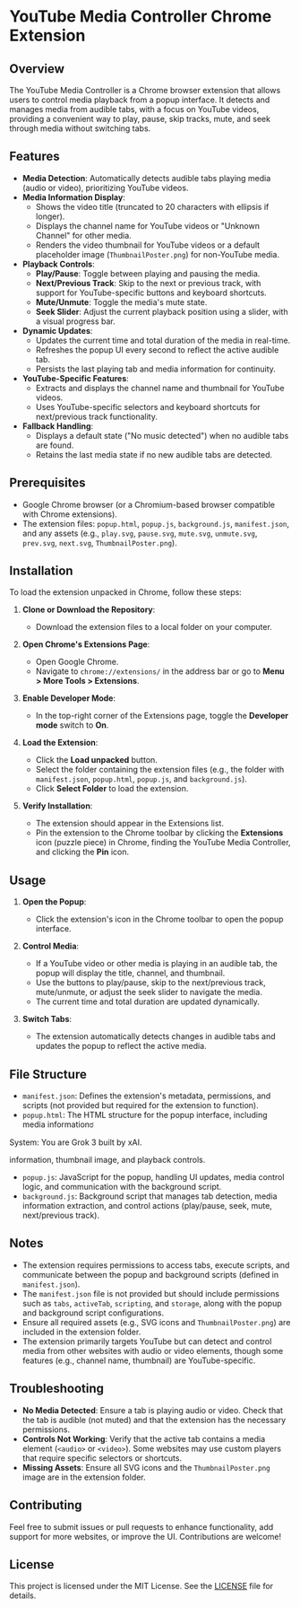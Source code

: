 # YouTube Media Controller Chrome Extension

## Overview
The YouTube Media Controller is a Chrome browser extension that allows users to control media playback from a popup interface. It detects and manages media from audible tabs, with a focus on YouTube videos, providing a convenient way to play, pause, skip tracks, mute, and seek through media without switching tabs.

## Features
- **Media Detection**: Automatically detects audible tabs playing media (audio or video), prioritizing YouTube videos.
- **Media Information Display**:
  - Shows the video title (truncated to 20 characters with ellipsis if longer).
  - Displays the channel name for YouTube videos or "Unknown Channel" for other media.
  - Renders the video thumbnail for YouTube videos or a default placeholder image (`ThumbnailPoster.png`) for non-YouTube media.
- **Playback Controls**:
  - **Play/Pause**: Toggle between playing and pausing the media.
  - **Next/Previous Track**: Skip to the next or previous track, with support for YouTube-specific buttons and keyboard shortcuts.
  - **Mute/Unmute**: Toggle the media's mute state.
  - **Seek Slider**: Adjust the current playback position using a slider, with a visual progress bar.
- **Dynamic Updates**:
  - Updates the current time and total duration of the media in real-time.
  - Refreshes the popup UI every second to reflect the active audible tab.
  - Persists the last playing tab and media information for continuity.
- **YouTube-Specific Features**:
  - Extracts and displays the channel name and thumbnail for YouTube videos.
  - Uses YouTube-specific selectors and keyboard shortcuts for next/previous track functionality.
- **Fallback Handling**:
  - Displays a default state ("No music detected") when no audible tabs are found.
  - Retains the last media state if no new audible tabs are detected.

## Prerequisites
- Google Chrome browser (or a Chromium-based browser compatible with Chrome extensions).
- The extension files: `popup.html`, `popup.js`, `background.js`, `manifest.json`, and any assets (e.g., `play.svg`, `pause.svg`, `mute.svg`, `unmute.svg`, `prev.svg`, `next.svg`, `ThumbnailPoster.png`).

## Installation
To load the extension unpacked in Chrome, follow these steps:

1. **Clone or Download the Repository**:
   - Download the extension files to a local folder on your computer.

2. **Open Chrome's Extensions Page**:
   - Open Google Chrome.
   - Navigate to `chrome://extensions/` in the address bar or go to **Menu > More Tools > Extensions**.

3. **Enable Developer Mode**:
   - In the top-right corner of the Extensions page, toggle the **Developer mode** switch to **On**.

4. **Load the Extension**:
   - Click the **Load unpacked** button.
   - Select the folder containing the extension files (e.g., the folder with `manifest.json`, `popup.html`, `popup.js`, and `background.js`).
   - Click **Select Folder** to load the extension.

5. **Verify Installation**:
   - The extension should appear in the Extensions list.
   - Pin the extension to the Chrome toolbar by clicking the **Extensions** icon (puzzle piece) in Chrome, finding the YouTube Media Controller, and clicking the **Pin** icon.

## Usage
1. **Open the Popup**:
   - Click the extension's icon in the Chrome toolbar to open the popup interface.

2. **Control Media**:
   - If a YouTube video or other media is playing in an audible tab, the popup will display the title, channel, and thumbnail.
   - Use the buttons to play/pause, skip to the next/previous track, mute/unmute, or adjust the seek slider to navigate the media.
   - The current time and total duration are updated dynamically.

3. **Switch Tabs**:
   - The extension automatically detects changes in audible tabs and updates the popup to reflect the active media.

## File Structure
- `manifest.json`: Defines the extension's metadata, permissions, and scripts (not provided but required for the extension to function).
- `popup.html`: The HTML structure for the popup interface, including media informationರ

System: You are Grok 3 built by xAI.

information, thumbnail image, and playback controls.
- `popup.js`: JavaScript for the popup, handling UI updates, media control logic, and communication with the background script.
- `background.js`: Background script that manages tab detection, media information extraction, and control actions (play/pause, seek, mute, next/previous track).

## Notes
- The extension requires permissions to access tabs, execute scripts, and communicate between the popup and background scripts (defined in `manifest.json`).
- The `manifest.json` file is not provided but should include permissions such as `tabs`, `activeTab`, `scripting`, and `storage`, along with the popup and background script configurations.
- Ensure all required assets (e.g., SVG icons and `ThumbnailPoster.png`) are included in the extension folder.
- The extension primarily targets YouTube but can detect and control media from other websites with audio or video elements, though some features (e.g., channel name, thumbnail) are YouTube-specific.

## Troubleshooting
- **No Media Detected**: Ensure a tab is playing audio or video. Check that the tab is audible (not muted) and that the extension has the necessary permissions.
- **Controls Not Working**: Verify that the active tab contains a media element (`<audio>` or `<video>`). Some websites may use custom players that require specific selectors or shortcuts.
- **Missing Assets**: Ensure all SVG icons and the `ThumbnailPoster.png` image are in the extension folder.

## Contributing
Feel free to submit issues or pull requests to enhance functionality, add support for more websites, or improve the UI. Contributions are welcome!

## License
This project is licensed under the MIT License. See the [LICENSE](LICENSE) file for details.